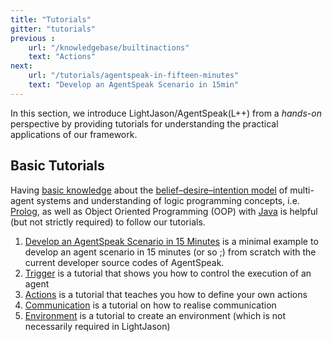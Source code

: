 ```yaml
---
title: "Tutorials"
gitter: "tutorials"
previous :
    url: "/knowledgebase/builtinactions"
    text: "Actions"
next:
    url: "/tutorials/agentspeak-in-fifteen-minutes"
    text: "Develop an AgentSpeak Scenario in 15min"
---
```


In this section, we introduce LightJason/AgentSpeak(L++) from a *hands-on* perspective by providing tutorials for understanding the practical applications of our framework.

## Basic Tutorials

Having [basic knowledge](/knowledgebase) about the [belief–desire–intention model](https://en.wikipedia.org/wiki/Belief%E2%80%93desire%E2%80%93intention_software_model) of multi-agent systems and understanding of logic programming concepts, i.e. [Prolog](https://en.wikipedia.org/wiki/Prolog), as well as Object Oriented Programming (OOP) with [Java](https://docs.oracle.com/javase/tutorial/) is helpful (but not strictly required) to follow our tutorials.


1. [Develop an AgentSpeak Scenario in 15 Minutes](agentspeak-in-fifteen-minutes) is a minimal example to develop an agent scenario in 15 minutes (or so ;) from scratch with the current developer source codes of AgentSpeak.
2. [Trigger](trigger) is a tutorial that shows you how to control the execution of an agent
3. [Actions](actions) is a tutorial that teaches you how to define your own actions
4. [Communication](communication) is a tutorial on how to realise communication
5. [Environment](environment) is a tutorial to create an environment (which is not necessarily required in LightJason)

